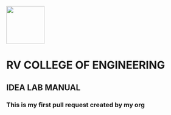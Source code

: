 <p align="left">
  <img width="100" height="100" src="https://user-images.githubusercontent.com/65058286/155003564-aeb7e47c-2d78-46cc-bc4d-f1583c85a2f8.png">
</p>

 # **RV COLLEGE OF ENGINEERING**

## IDEA LAB MANUAL

### This is my first pull request created by my org


